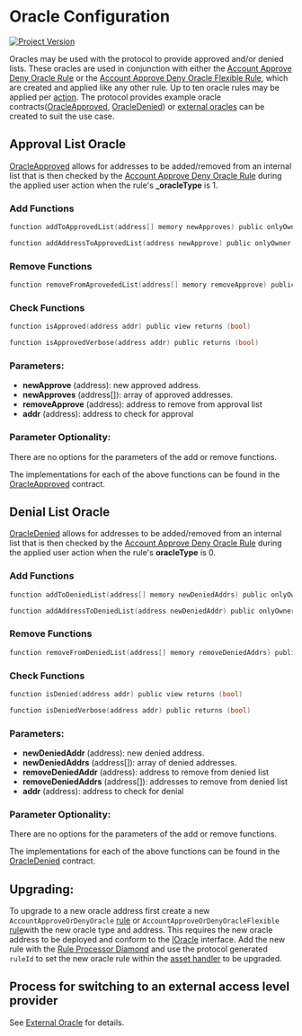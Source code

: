 # Oracle Configuration
[![Project Version][version-image]][version-url]

Oracles may be used with the protocol to provide approved and/or denied lists. These oracles are used in conjunction with either the [Account Approve Deny Oracle Rule](../rules/ACCOUNT-APPROVE-DENY-ORACLE.md) or the [Account Approve Deny Oracle Flexible Rule](../rules/ACCOUNT-APPROVE-DENY-ORACLE-FLEXIBLE.md), which are created and applied like any other rule. Up to ten oracle rules may be applied per [action](../rules/ACTION-TYPES.md). The protocol provides example oracle contracts([OracleApproved](../../../src/example/OracleApproved.sol), [OracleDenied](../../../src/example/OracleDenied.sol)) or [external oracles](./EXTERNAL-ORACLE.md) can be created to suit the use case.

## Approval List Oracle

[OracleApproved](../../../src/example/OracleApproved.sol) allows for addresses to be added/removed from an internal list that is then checked by the [Account Approve Deny Oracle Rule](../rules/ACCOUNT-APPROVE-DENY-ORACLE.md) during the applied user action when the rule's **_oracleType** is 1.

### Add Functions

```c
function addToApprovedList(address[] memory newApproves) public onlyOwner
```
```c
function addAddressToApprovedList(address newApprove) public onlyOwner
```

### Remove Functions

```c
function removeFromAprovededList(address[] memory removeApprove) public onlyOwner 
```

### Check Functions
```c
function isApproved(address addr) public view returns (bool) 
```
```c
function isApprovedVerbose(address addr) public returns (bool)
```
### Parameters:

- **newApprove** (address): new approved address.
- **newApproves** (address[]): array of approved addresses.
- **removeApprove** (address): address to remove from approval list
- **addr** (address): address to check for approval


### Parameter Optionality:

There are no options for the parameters of the add or remove functions.

The implementations for each of the above functions can be found in the [OracleApproved](../../../src/example/OracleApproved.sol) contract.


## Denial List Oracle

[OracleDenied](../../../src/example/OracleDenied.sol) allows for addresses to be added/removed from an internal list that is then checked by the [Account Approve Deny Oracle Rule](../rules/ACCOUNT-APPROVE-DENY-ORACLE.md) during the applied user action when the rule's **oracleType** is 0.

### Add Functions

```c
function addToDeniedList(address[] memory newDeniedAddrs) public onlyOwner
```
```c
function addAddressToDeniedList(address newDeniedAddr) public onlyOwner
```

### Remove Functions

```c
function removeFromDeniedList(address[] memory removeDeniedAddrs) public onlyOwner 
```

### Check Functions
```c
function isDenied(address addr) public view returns (bool) 
```
```c
function isDeniedVerbose(address addr) public returns (bool)
```
### Parameters:

- **newDeniedAddr** (address): new denied address.
- **newDeniedAddrs** (address[]): array of denied addresses.
- **removeDeniedAddr** (address): address to remove from denied list
- **removeDeniedAddrs** (address[]): addresses to remove from denied list
- **addr** (address): address to check for denial


### Parameter Optionality:

There are no options for the parameters of the add or remove functions.

The implementations for each of the above functions can be found in the [OracleDenied](../../../src/example/OracleDenied.sol) contract.


## Upgrading: 

To upgrade to a new oracle address first create a new `AccountApproveOrDenyOracle` [rule](../rules/ACCOUNT-APPROVE-DENY-ORACLE.md) or `AccountApproveOrDenyOracleFlexible` [rule](../rules/ACCOUNT-APPROVE-DENY-ORACLE-FLEXIBLE.md)with the new oracle type and address. This requires the new oracle address to be deployed and conform to the [IOracle](../../../src/common/IOracle.sol) interface. Add the new rule with the [Rule Processor Diamond](../architecture/protocol/RULE-PROCESSOR-DIAMOND.md) and use the protocol generated `ruleId` to set the new oracle rule within the [asset handler](../architecture/client/assetHandler/PROTOCOL-ASSET-HANDLER-DIAMOND.md) to be upgraded. 

## Process for switching to an external access level provider

See [External Oracle](./EXTERNAL-ORACLE.md) for details.


<!-- These are the header links -->
[version-image]: https://img.shields.io/badge/Version-2.2.0-brightgreen?style=for-the-badge&logo=appveyor
[version-url]: https://github.com/thrackle-io/forte-rules-engine

